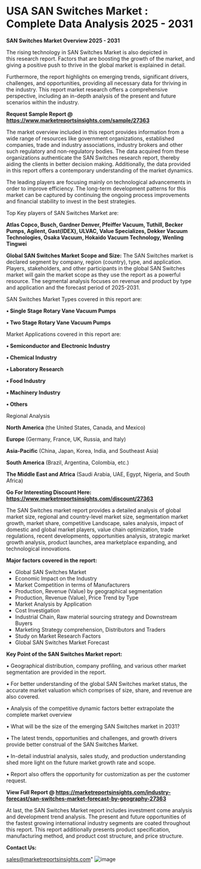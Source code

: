 # USA SAN Switches Market : Complete Data Analysis 2025 - 2031

<Strong> SAN Switches Market Overview 2025 - 2031</strong>

The rising technology in SAN Switches Market is also depicted in this research report. Factors that are boosting the growth of the market, and giving a positive push to thrive in the global market is explained in detail.

Furthermore, the report highlights on emerging trends, significant drivers, challenges, and opportunities, providing all necessary data for thriving in the industry. This report market research offers a comprehensive perspective, including an in-depth analysis of the present and future scenarios within the industry.

<strong>Request Sample Report @ <a href=https://www.marketreportsinsights.com/sample/27363>https://www.marketreportsinsights.com/sample/27363</a></strong>

The market overview included in this report provides information from a wide range of resources like government organizations, established companies, trade and industry associations, industry brokers and other such regulatory and non-regulatory bodies. The data acquired from these organizations authenticate the SAN Switches research report, thereby aiding the clients in better decision making. Additionally, the data provided in this report offers a contemporary understanding of the market dynamics.

The leading players are focusing mainly on technological advancements in order to improve efficiency. The long-term development patterns for this market can be captured by continuing the ongoing process improvements and financial stability to invest in the best strategies.

Top Key players of SAN Switches Market are:

<strong>Atlas Copco, Busch, Gardner Denver, Pfeiffer Vacuum, Tuthill, Becker Pumps, Agilent, Gast(IDEX), ULVAC, Value Specializes, Dekker Vacuum Technologies, Osaka Vacuum, Hokaido Vacuum Technology, Wenling Tingwei</strong>

<strong><b>Global SAN Switches Market Scope and Size:</b></strong>
The SAN Switches market is declared segment by company, region (country), type, and application. Players, stakeholders, and other participants in the global SAN Switches market will gain the market scope as they use the report as a powerful resource. The segmental analysis focuses on revenue and product by type and application and the forecast period of 2025-2031.

SAN Switches Market Types covered in this report are:

<strong>• Single Stage Rotary Vane Vacuum Pumps

• Two Stage Rotary Vane Vacuum Pumps</strong>

Market Applications covered in this report are:

<strong>• Semiconductor and Electronic Industry

• Chemical Industry

• Laboratory Research

• Food Industry

• Machinery Industry

• Others</strong> 

Regional Analysis

<strong>North America</strong> (the United States, Canada, and Mexico)

<strong>Europe</strong> (Germany, France, UK, Russia, and Italy)

<strong>Asia-Pacific</strong> (China, Japan, Korea, India, and Southeast Asia)

<strong>South America</strong> (Brazil, Argentina, Colombia, etc.)

<strong>The Middle East and Africa</strong> (Saudi Arabia, UAE, Egypt, Nigeria, and South Africa)

<strong>Go For Interesting Discount Here: <a href=https://www.marketreportsinsights.com/discount/27363>https://www.marketreportsinsights.com/discount/27363</a></strong>

The SAN Switches market report provides a detailed analysis of global market size, regional and country-level market size, segmentation market growth, market share, competitive Landscape, sales analysis, impact of domestic and global market players, value chain optimization, trade regulations, recent developments, opportunities analysis, strategic market growth analysis, product launches, area marketplace expanding, and technological innovations.

<strong><b>Major factors covered in the report:</b></strong>
<ul>
  <li>Global SAN Switches Market </li>
  <li>Economic Impact on the Industry</li>
  <li>Market Competition in terms of Manufacturers</li>
  <li>Production, Revenue (Value) by geographical segmentation</li>
  <li>Production, Revenue (Value), Price Trend by Type</li>
  <li>Market Analysis by Application</li>
  <li>Cost Investigation</li>
  <li>Industrial Chain, Raw material sourcing strategy and Downstream Buyers</li>
  <li>Marketing Strategy comprehension, Distributors and Traders</li>
  <li>Study on Market Research Factors</li>
  <li>Global SAN Switches Market Forecast</li>
</ul>

<strong><b>Key Point of the SAN Switches Market report:</b></strong>

• Geographical distribution, company profiling, and various other market segmentation are provided in the report.

• For better understanding of the global SAN Switches market status, the accurate market valuation which comprises of size, share, and revenue are also covered.

• Analysis of the competitive dynamic factors better extrapolate the complete market overview

• What will be the size of the emerging SAN Switches market in 2031?

• The latest trends, opportunities and challenges, and growth drivers provide better construal of the SAN Switches Market.

• In-detail industrial analysis, sales study, and production understanding shed more light on the future market growth rate and scope.

• Report also offers the opportunity for customization as per the customer request.

<strong><b>View Full Report @ <a href=https://marketreportsinsights.com/industry-forecast/san-switches-market-forecast-by-geography-27363>https://marketreportsinsights.com/industry-forecast/san-switches-market-forecast-by-geography-27363</a></b></strong>


At last, the SAN Switches Market report includes investment come analysis and development trend analysis. The present and future opportunities of the fastest growing international industry segments are coated throughout this report. This report additionally presents product specification, manufacturing method, and product cost structure, and price structure.

<strong>Contact Us:</strong>

sales@marketreportsinsights.com"
![image](https://github.com/user-attachments/assets/3ddc9f68-0900-458d-af50-4c3756c76d1b)
